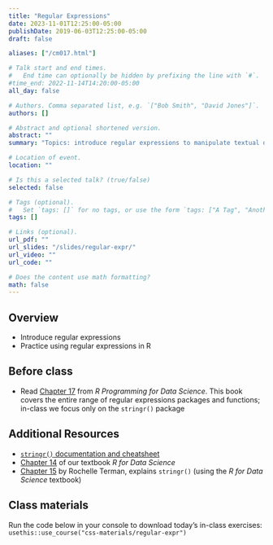 ```yaml
---
title: "Regular Expressions"
date: 2023-11-01T12:25:00-05:00
publishDate: 2019-06-03T12:25:00-05:00
draft: false

aliases: ["/cm017.html"]

# Talk start and end times.
#   End time can optionally be hidden by prefixing the line with `#`.
#time_end: 2022-11-14T14:20:00-05:00
all_day: false

# Authors. Comma separated list, e.g. `["Bob Smith", "David Jones"]`.
authors: []

# Abstract and optional shortened version.
abstract: ""
summary: "Topics: introduce regular expressions to manipulate textual data."

# Location of event.
location: ""

# Is this a selected talk? (true/false)
selected: false

# Tags (optional).
#   Set `tags: []` for no tags, or use the form `tags: ["A Tag", "Another Tag"]` for one or more tags.
tags: []

# Links (optional).
url_pdf: ""
url_slides: "/slides/regular-expr/"
url_video: ""
url_code: ""

# Does the content use math formatting?
math: false
---
```




## Overview

* Introduce regular expressions
* Practice using regular expressions in R


## Before class

* Read [Chapter 17](https://bookdown.org/rdpeng/rprogdatascience/regular-expressions.html#the-stringr-package) from *R Programming for Data Science*. This book covers the entire range of regular expressions packages and functions; in-class we focus only on the `stringr()` package


## Additional Resources

* [`stringr()` documentation and cheatsheet](https://stringr.tidyverse.org/)
* [Chapter 14](https://r4ds.had.co.nz/strings.html#strings) of our textbook *R for Data Science* 
* [Chapter 15](https://plsc-31101.github.io/course/strings-and-regular-expressions.html#applying-regex) by Rochelle Terman, explains `stringr()` (using the *R for Data Science* textbook)  


## Class materials 

Run the code below in your console to download today’s in-class exercises: `usethis::use_course("css-materials/regular-expr")`

